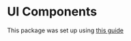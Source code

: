 # UI Components

This package was set up using [this guide](https://linkb.hashnode.dev/bunsh-with-react-typescript-tailwindcss-and-storybook#heading-adding-storybook)